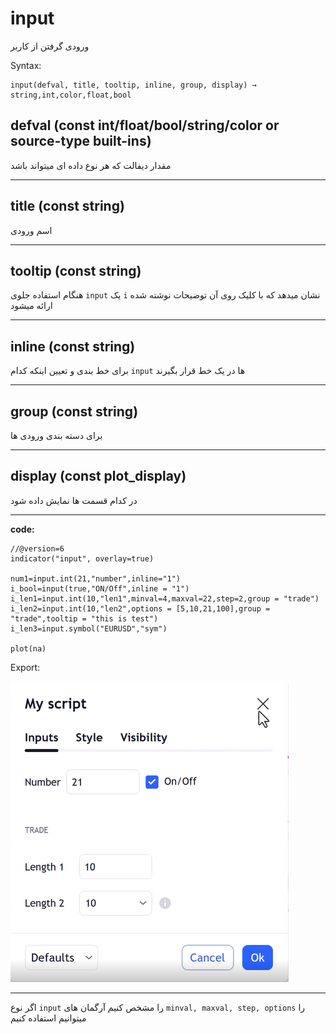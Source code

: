 # input

ورودی گرفتن از کاربر

Syntax:
```pine
input(defval, title, tooltip, inline, group, display) → string,int,color,float,bool

```

## defval (const int/float/bool/string/color or source-type built-ins)
مقدار دیفالت که هر نوع داده ای میتواند باشد

---

## title (const string)
اسم ورودی

---

## tooltip (const string)

هنگام استفاده جلوی `input` یک `i`  نشان میدهد که با کلیک روی آن توضیحات نوشته شده ارائه میشود

---

## inline (const string)

برای خط بندی و تعیین اینکه کدام `input` ها در یک خط قرار بگیرند

---

## group (const string)

برای دسته بندی ورودی ها

---

## display (const plot_display)

در کدام قسمت ها نمایش داده شود

---

**code:**

```pine
//@version=6
indicator("input", overlay=true)

num1=input.int(21,"number",inline="1")
i_bool=input(true,"ON/Off",inline = "1")
i_len1=input.int(10,"len1",minval=4,maxval=22,step=2,group = "trade")
i_len2=input.int(10,"len2",options = [5,10,21,100],group = "trade",tooltip = "this is test")
i_len3=input.symbol("EURUSD","sym")

plot(na)

```

Export:

![](../images/input.png)


---
اگر نوع `input` را مشخص کنیم آرگمان های `minval, maxval, step, options` را میتوانیم استفاده کنیم